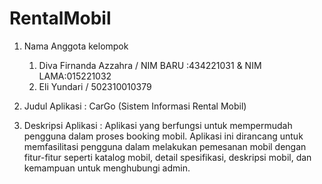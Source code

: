 # RentalMobil

1. Nama Anggota kelompok
   1. Diva Firnanda Azzahra / NIM BARU :434221031 & NIM LAMA:015221032
   2. Eli Yundari /  502310010379

3. Judul Aplikasi : CarGo (Sistem Informasi Rental Mobil)

4. Deskripsi Aplikasi : Aplikasi yang berfungsi untuk mempermudah pengguna dalam proses 
booking mobil. Aplikasi ini dirancang untuk memfasilitasi pengguna dalam melakukan pemesanan mobil dengan fitur-fitur seperti katalog mobil, detail spesifikasi, deskripsi mobil, dan kemampuan untuk menghubungi admin.
